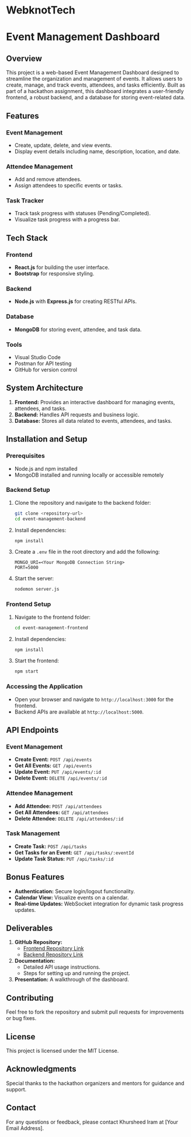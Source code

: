 # WebknotTech
# Event Management Dashboard

## Overview
This project is a web-based Event Management Dashboard designed to streamline the organization and management of events. It allows users to create, manage, and track events, attendees, and tasks efficiently. Built as part of a hackathon assignment, this dashboard integrates a user-friendly frontend, a robust backend, and a database for storing event-related data.

## Features
### Event Management
- Create, update, delete, and view events.
- Display event details including name, description, location, and date.

### Attendee Management
- Add and remove attendees.
- Assign attendees to specific events or tasks.

### Task Tracker
- Track task progress with statuses (Pending/Completed).
- Visualize task progress with a progress bar.

## Tech Stack
### Frontend
- **React.js** for building the user interface.
- **Bootstrap** for responsive styling.

### Backend
- **Node.js** with **Express.js** for creating RESTful APIs.

### Database
- **MongoDB** for storing event, attendee, and task data.

### Tools
- Visual Studio Code
- Postman for API testing
- GitHub for version control

## System Architecture
1. **Frontend:** Provides an interactive dashboard for managing events, attendees, and tasks.
2. **Backend:** Handles API requests and business logic.
3. **Database:** Stores all data related to events, attendees, and tasks.

## Installation and Setup

### Prerequisites
- Node.js and npm installed
- MongoDB installed and running locally or accessible remotely

### Backend Setup
1. Clone the repository and navigate to the backend folder:
   ```bash
   git clone <repository-url>
   cd event-management-backend
   ```
2. Install dependencies:
   ```bash
   npm install
   ```
3. Create a `.env` file in the root directory and add the following:
   ```env
   MONGO_URI=<Your MongoDB Connection String>
   PORT=5000
   ```
4. Start the server:
   ```bash
   nodemon server.js
   ```

### Frontend Setup
1. Navigate to the frontend folder:
   ```bash
   cd event-management-frontend
   ```
2. Install dependencies:
   ```bash
   npm install
   ```
3. Start the frontend:
   ```bash
   npm start
   ```

### Accessing the Application
- Open your browser and navigate to `http://localhost:3000` for the frontend.
- Backend APIs are available at `http://localhost:5000`.

## API Endpoints
### Event Management
- **Create Event:** `POST /api/events`
- **Get All Events:** `GET /api/events`
- **Update Event:** `PUT /api/events/:id`
- **Delete Event:** `DELETE /api/events/:id`

### Attendee Management
- **Add Attendee:** `POST /api/attendees`
- **Get All Attendees:** `GET /api/attendees`
- **Delete Attendee:** `DELETE /api/attendees/:id`

### Task Management
- **Create Task:** `POST /api/tasks`
- **Get Tasks for an Event:** `GET /api/tasks/:eventId`
- **Update Task Status:** `PUT /api/tasks/:id`

## Bonus Features
- **Authentication:** Secure login/logout functionality.
- **Calendar View:** Visualize events on a calendar.
- **Real-time Updates:** WebSocket integration for dynamic task progress updates.

## Deliverables
1. **GitHub Repository:**
   - [Frontend Repository Link](#)
   - [Backend Repository Link](#)
2. **Documentation:**
   - Detailed API usage instructions.
   - Steps for setting up and running the project.
3. **Presentation:** A walkthrough of the dashboard.

## Contributing
Feel free to fork the repository and submit pull requests for improvements or bug fixes.

## License
This project is licensed under the MIT License.

## Acknowledgments
Special thanks to the hackathon organizers and mentors for guidance and support.

## Contact
For any questions or feedback, please contact Khursheed Iram at [Your Email Address].

